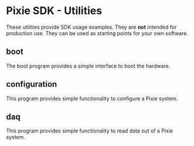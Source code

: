 # Pixie SDK - Utilities
These utilities provide SDK usage examples. They are **not** intended for production use. They can be used as starting
points for your own software.

## boot
The boot program provides a simple interface to boot the hardware.

## configuration
This program provides simple functionality to configure a Pixie system.

## daq
This program provides simple functionality to read data out of a Pixie system.
